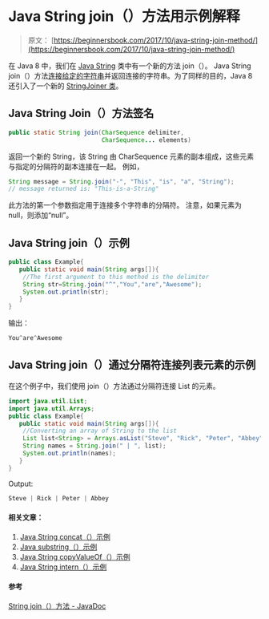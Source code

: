 # Java String join（）方法用示例解释

> 原文： [https://beginnersbook.com/2017/10/java-string-join-method/](https://beginnersbook.com/2017/10/java-string-join-method/)

在 Java 8 中，我们在 [Java String](https://beginnersbook.com/2013/12/java-strings/) 类中有一个新的方法 join（）。 Java String join（）方法[连接给定的字符串](https://beginnersbook.com/2013/12/java-string-concat-method-example/)并返回连接的字符串。为了同样的目的，Java 8 还引入了一个新的 [StringJoiner 类](https://beginnersbook.com/2017/10/java-8-stringjoiner/)。

## Java String Join（）方法签名

```java
public static String join(CharSequence delimiter,
                          CharSequence... elements)
```

返回一个新的 String，该 String 由 CharSequence 元素的副本组成，这些元素与指定的分隔符的副本连接在一起。
例如，

```java
String message = String.join("-", "This", "is", "a", "String");
// message returned is: "This-is-a-String"
```

此方法的第一个参数指定用于连接多个字符串的分隔符。
注意，如果元素为 null，则添加“null”。

## Java String join（）示例

```java
public class Example{  
   public static void main(String args[]){  
	//The first argument to this method is the delimiter
	String str=String.join("^","You","are","Awesome");  
	System.out.println(str);  
   }
}
```

输出：

```java
You^are^Awesome
```

## Java String join（）通过分隔符连接列表元素的示例

在这个例子中，我们使用 join（）方法通过分隔符连接 List 的元素。

```java
import java.util.List;
import java.util.Arrays;
public class Example{  
   public static void main(String args[]){  
	//Converting an array of String to the list
	List list<String> = Arrays.asList("Steve", "Rick", "Peter", "Abbey");
	String names = String.join(" | ", list);
	System.out.println(names);
   }
}
```

Output:

```java
Steve | Rick | Peter | Abbey
```

#### 相关文章：

1.  [Java String concat（）示例](https://beginnersbook.com/2013/12/java-string-concat-method-example/)
2.  [Java substring（）示例](https://beginnersbook.com/2013/12/java-string-substring-method-example/)
3.  [Java String copyValueOf（）示例](https://beginnersbook.com/2013/12/java-string-copyvalueof-method-example/)
4.  [Java String intern（）示例](https://beginnersbook.com/2017/10/java-string-intern-method/)

#### 参考

[String join（）方法 - JavaDoc](https://docs.oracle.com/javase/8/docs/api/java/lang/String.html#join-java.lang.CharSequence-java.lang.CharSequence...-)